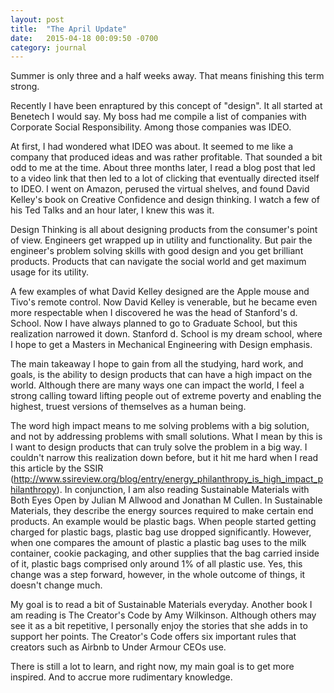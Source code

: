 ```yaml
---
layout: post
title:  "The April Update"
date:   2015-04-18 00:09:50 -0700
category: journal
---
```


Summer is only three and a half weeks away. That means finishing this term strong. 

Recently I have been enraptured by this concept of "design". It all started at Benetech I would say. My boss had me compile a list of companies with Corporate Social Responsibility. Among those companies was IDEO. 

At first, I had wondered what IDEO was about. It seemed to me like a company that produced ideas and was rather profitable. That sounded a bit odd to me at the time. About three months later, I read a blog post that led to a video link that then led to a lot of clicking that eventually directed itself to IDEO. I went on Amazon, perused the virtual shelves, and found David Kelley's book on Creative Confidence and design thinking. I watch a few of his Ted Talks and an hour later, I knew this was it. 

Design Thinking is all about designing products from the consumer's point of view. Engineers get wrapped up in utility and functionality. But pair the engineer's problem solving skills with good design and you get brilliant products. Products that can navigate the social world and get maximum usage for its utility. 

A few examples of what David Kelley designed are the Apple mouse and Tivo's remote control. Now David Kelley is venerable, but he became even more respectable when I discovered he was the head of Stanford's d. School. Now I have always planned to go to Graduate School, but this realization narrowed it down. Stanford d. School is my dream school, where I hope to get a Masters in Mechanical Engineering with Design emphasis. 

The main takeaway I hope to gain from all the studying, hard work, and goals, is the ability to design products that can have a high impact on the world. Although there are many ways one can impact the world, I feel a strong calling toward lifting people out of extreme poverty and enabling the highest, truest versions of themselves as a human being. 

The word high impact means to me solving problems with a big solution, and not by addressing problems with small solutions. What I mean by this is I want to design products that can truly solve the problem in a big way. I couldn't narrow this realization down before, but it hit me hard when I read this article by the SSIR (http://www.ssireview.org/blog/entry/energy_philanthropy_is_high_impact_philanthropy). In conjunction, I am also reading Sustainable Materials with Both Eyes Open by Julian M Allwood and Jonathan M Cullen. In Sustainable Materials, they describe the energy sources required to make certain end products. An example would be plastic bags. When people started getting charged for plastic bags, plastic bag use dropped significantly. However, when one compares the amount of plastic a plastic bag uses to the milk container, cookie packaging, and other supplies that the bag carried inside of it, plastic bags comprised only around 1% of all plastic use. Yes, this change was a step forward, however, in the whole outcome of things, it doesn't change much. 

My goal is to read a bit of Sustainable Materials everyday. Another book I am reading is The Creator's Code by Amy Wilkinson. Although others may see it as a bit repetitive, I personally enjoy the stories that she adds in to support her points. The Creator's Code offers six important rules that creators such as Airbnb to Under Armour CEOs use. 

There is still a lot to learn, and right now, my main goal is to get more inspired. And to accrue more rudimentary knowledge.